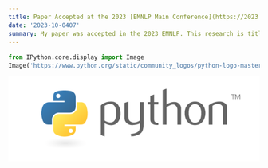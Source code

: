 ```yaml
---
title: Paper Accepted at the 2023 [EMNLP Main Conference](https://2023.emnlp.org/program/accepted_main_conference/) 
date: '2023-10-0407'
summary: My paper was accepted in the 2023 EMNLP. This research is titled, Fighting Fire with Fire - The Dual Role of LLMs in Crafting and Detecting Elusive Disinformation. This work is a collaboration with Penn State and MIT Lincoln lab. Coauthor includes - Adaku Uchendu, Michiharu Yamashita, Jooyoung Lee, Shaurya Rohatgi, Dongwon Lee
---
```



```python
from IPython.core.display import Image
Image('https://www.python.org/static/community_logos/python-logo-master-v3-TM-flattened.png')
```

    
![png](output_1_0.png)
    

